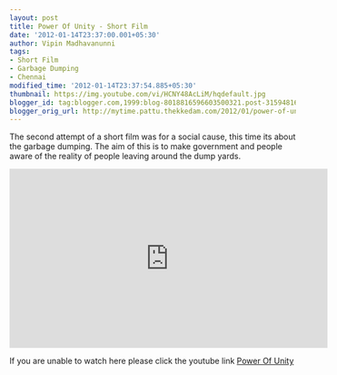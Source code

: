 ```yaml
---
layout: post
title: Power Of Unity - Short Film
date: '2012-01-14T23:37:00.001+05:30'
author: Vipin Madhavanunni
tags:
- Short Film
- Garbage Dumping
- Chennai
modified_time: '2012-01-14T23:37:54.885+05:30'
thumbnail: https://img.youtube.com/vi/HCNY48AcLiM/hqdefault.jpg
blogger_id: tag:blogger.com,1999:blog-8018816596603500321.post-3159481695274588581
blogger_orig_url: http://mytime.pattu.thekkedam.com/2012/01/power-of-unity-short-film.html
---
```


The second attempt of a short film was for a social cause, this time its about 
the garbage dumping. The aim of this is to make government and people aware of 
the reality of people leaving around the dump yards. 


<iframe allowfullscreen="" frameborder="0" height="315" 
src="http://www.youtube.com/embed/HCNY48AcLiM" width="560"></iframe> 


If you are unable to watch here please click the youtube link [Power Of 
Unity](http://www.youtube.com/watch?v=HCNY48AcLiM) 

